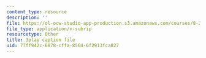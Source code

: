 ```yaml
---
content_type: resource
description: ''
file: https://ol-ocw-studio-app-production.s3.amazonaws.com/courses/8-20-introduction-to-special-relativity-january-iap-2021/77ff942c6878cffa85646f2913fca827_MVJzzWfAwNY.srt
file_type: application/x-subrip
resourcetype: Other
title: 3play caption file
uid: 77ff942c-6878-cffa-8564-6f2913fca827
---
```

